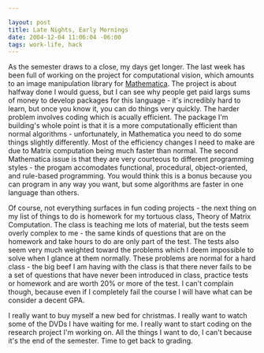 ```yaml
--- 

layout: post
title: Late Nights, Early Mornings
date: 2004-12-04 11:06:04 -06:00
tags: work-life, hack
---
```

As the semester draws to a close, my days get longer.  The last week has been full of working on the project for computational vision, which amounts to an image manipulation library for <a href="http://www.woilfram.com">Mathematica</a>.   The project is about halfway done I would guess, but I can see why people get paid largs sums of money to develop packages for this language - it's incredibly hard to learn, but once you know it, you can do things very quickly.  The harder problem involves coding which is acually efficient.  The package I'm building's whole point is that it is a more computationally efficient than normal algorithms - unfortunately, in Mathematica you need to do some things slightly differently.  Most of the efficiency changes I need to make are due to Matrix computation being much faster than normal.  The second Mathematica issue is that they are very courteous to different programming styles - the progam accomodates functional, procedural, object-oriented, and rule-based programming.  You would think this is a bonus because you can program in any way you want, but some algorithms are faster in one language than others.

Of course, not everything surfaces in fun coding projects - the next thing on my list of things to do is homework for my tortuous class, Theory of Matrix Computation.  The class is teaching me lots of material, but the tests seem overly complex to me - the same kinds of questions that are on the homework and take hours to do are only part of the test.  The tests also seem very much weighted toward the problems which I deem impossible to solve when I glance at them normally.   These problems are normal for a hard class - the big beef I am having with the class is that there never fails to be a set of questions that have never been introduced in class, practice tests or homework and are worth 20% or more of the test.  I can't complain though, because even if I completely fail the course I will have what can be consider a decent GPA.

I really want to buy myself a new bed for christmas.   I really want to watch some of the DVDs I have waiting for me.  I really want to start coding on the research project I'm working on.  All the things I want to do, I can't because it's the end of the semester.  Time to get back to grading.
